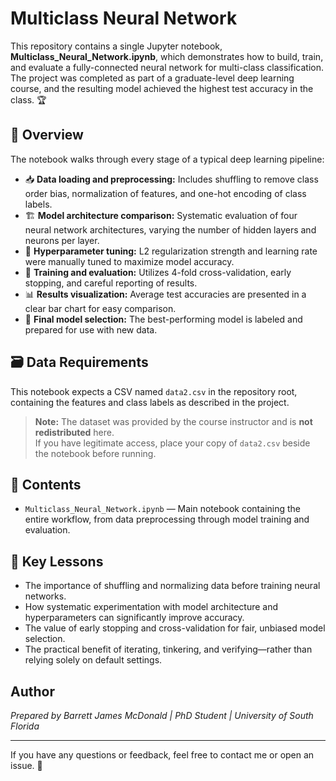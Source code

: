 # Multiclass Neural Network

This repository contains a single Jupyter notebook, **Multiclass_Neural_Network.ipynb**, which demonstrates how to build, train, and evaluate a fully-connected neural network for multi-class classification. The project was completed as part of a graduate-level deep learning course, and the resulting model achieved the highest test accuracy in the class. 🏆

## 📝 Overview

The notebook walks through every stage of a typical deep learning pipeline:
- 📥 **Data loading and preprocessing:** Includes shuffling to remove class order bias, normalization of features, and one-hot encoding of class labels.
- 🏗️ **Model architecture comparison:** Systematic evaluation of four neural network architectures, varying the number of hidden layers and neurons per layer.
- 🎯 **Hyperparameter tuning:** L2 regularization strength and learning rate were manually tuned to maximize model accuracy.
- 🔄 **Training and evaluation:** Utilizes 4-fold cross-validation, early stopping, and careful reporting of results.
- 📊 **Results visualization:** Average test accuracies are presented in a clear bar chart for easy comparison.
- 🏅 **Final model selection:** The best-performing model is labeled and prepared for use with new data.

## 🗃️ Data Requirements

This notebook expects a CSV named `data2.csv` in the repository root, containing the features and class labels as described in the project.

> **Note:** The dataset was provided by the course instructor and is **not redistributed** here.  
> If you have legitimate access, place your copy of `data2.csv` beside the notebook before running.


## 📁 Contents

- `Multiclass_Neural_Network.ipynb` — Main notebook containing the entire workflow, from data preprocessing through model training and evaluation.


## 🔑 Key Lessons

- The importance of shuffling and normalizing data before training neural networks.
- How systematic experimentation with model architecture and hyperparameters can significantly improve accuracy.
- The value of early stopping and cross-validation for fair, unbiased model selection.
- The practical benefit of iterating, tinkering, and verifying—rather than relying solely on default settings.

## Author

*Prepared by Barrett James McDonald | PhD Student | University of South Florida*

---

If you have any questions or feedback, feel free to contact me or open an issue. 💬

